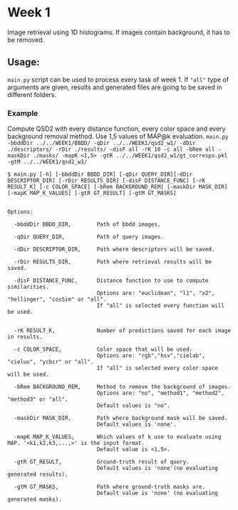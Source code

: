 ﻿# Week 1

Image retrieval using 1D histograms. If images contain background, it has to be removed.

## Usage:


`` main.py `` script can be used to process every task of week 1.
If ``"all"`` type of arguments are given, results and generated files are going to be saved in different folders. 
### Example

Compute QSD2 with every distance function, every color space and every background removal method. Use 1,5 values of MAP@k evaluation.
``
main.py -bbddDir ../../WEEK1/BBDD/ -qDir ../../WEEK1/qsd2_w1/ -dDir ./descriptors/ -rDir ./results/ -disF all -rK 10 -c all -bRem all -maskDir ./masks/ -mapK <1,5> -gtR ../../WEEK1/qsd2_w1/gt_corresps.pkl -gtM ../../WEEK1/qsd2_w1/
``

``
$ main.py [-h] [-bbddDir BBDD_DIR] [-qDir QUERY_DIR][-dDir DESCRIPTOR_DIR] [-rDir RESULTS_DIR] [-disF DISTANCE_FUNC] [-rK RESULT_K] [-c COLOR_SPACE] [-bRem BACKGROUND_REM] [-maskDir MASK_DIR] [-mapK MAP_K_VALUES] [-gtR GT_RESULT] [-gtM GT_MASKS]
``

```

Options:

  -bbddDir BBDD_DIR, 		Path of bbdd images.
  
  -qDir QUERY_DIR, 			Path of query images.
  
  -dDir DESCRIPTOR_DIR, 	Path where descriptors will be saved.
  
  -rDir RESULTS_DIR, 		Path where retrieval results will be saved.
  
  -disF DISTANCE_FUNC, 		Distance function to use to compute similarities. 
							Options are: "euclidean", "l1", "x2", "hellinger", "cosSim" or "all".
							If "all" is selected every function will be used.
  
  
  -rK RESULT_K, 			Number of predictions saved for each image in results.
  
  -c COLOR_SPACE, 			Color space that will be used. 
							Options are: "rgb","hsv","cielab", "cieluv", "ycbcr" or "all".
							If "all" is selected every color space will be used.
  
  -bRem BACKGROUND_REM, 	Method to remove the background of images.
							Options are: "no", "method1", "method2", "method3" or "all".
							Default values is "no".
  
  -maskDir MASK_DIR, 		Path where background mask will be saved.
							Default values is 'none'.
  
  -mapK MAP_K_VALUES, 		Which values of k use to evaluate using MAP. '<k1,k2,k3,...,>' is the input format.
						    Default value is <1,5>.
  
  -gtR GT_RESULT, 			Ground-truth result of query.
							Default values is 'none'(no evaluating generated results).
  
  -gtM GT_MASKS, 			Path where ground-truth masks are.
							Default value is 'none' (no evaluating generated masks).
 ```
